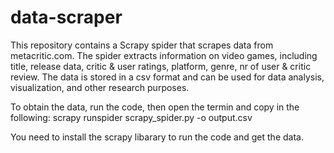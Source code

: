 # data-scraper
This repository contains a Scrapy spider that scrapes data from metacritic.com. The spider extracts information on video games, including title, release data, critic & user ratings, platform, genre, nr of user & critic review. The data is stored in a csv format and can be used for data analysis, visualization, and other research purposes.

To obtain the data, run the code, then open the termin and copy in the following: scrapy runspider scrapy_spider.py -o output.csv

You need to install the scrapy libarary to run the code and get the data. 
